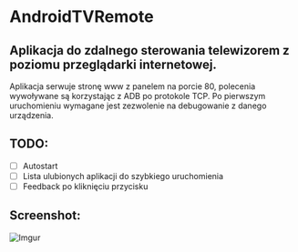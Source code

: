 # AndroidTVRemote
## Aplikacja do zdalnego sterowania telewizorem z poziomu przeglądarki internetowej.
Aplikacja serwuje stronę www z panelem na porcie 80, polecenia wywoływane są korzystając z ADB po protokole TCP. Po pierwszym uruchomieniu wymagane jest zezwolenie na debugowanie z danego urządzenia.

## TODO:
- [ ] Autostart
- [ ] Lista ulubionych aplikacji do szybkiego uruchomienia
- [ ] Feedback po kliknięciu przycisku

## Screenshot:
![Imgur](https://i.imgur.com/A8U1YB4.jpg)
